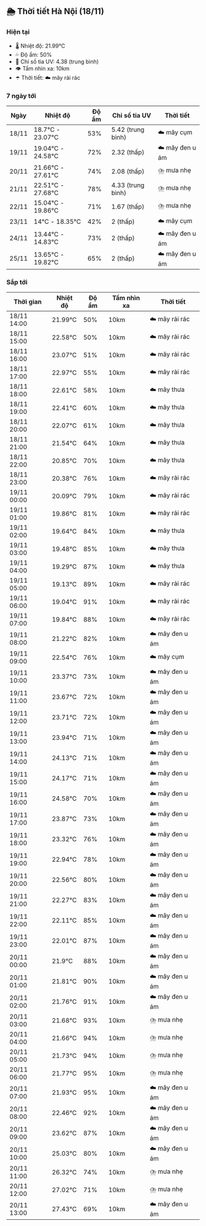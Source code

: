 ## 🌦️ Thời tiết Hà Nội (18/11)

### Hiện tại

- 🌡️ Nhiệt độ: 21.99℃
- 💦 Độ ẩm: 50%
- 🌟 Chỉ số tia UV: 4.38 (trung bình)
- 👁️ Tầm nhìn xa: 10km
- ☂️ Thời tiết: ☁️ mây rải rác

### 7 ngày tới

| Ngày | Nhiệt độ | Độ ẩm | Chỉ số tia UV | Thời tiết |
| --- | --- | --- | --- | --- |
| 18/11 | 18.7℃ - 23.07℃ | 53% | 5.42 (trung bình) | ☁️ mây cụm |
| 19/11 | 19.04℃ - 24.58℃ | 72% | 2.32 (thấp) | ☁️ mây đen u ám |
| 20/11 | 21.66℃ - 27.61℃ | 74% | 2.08 (thấp) | ⛈️ mưa nhẹ |
| 21/11 | 22.51℃ - 27.68℃ | 78% | 4.33 (trung bình) | ⛈️ mưa nhẹ |
| 22/11 | 15.04℃ - 19.86℃ | 71% | 1.67 (thấp) | ⛈️ mưa nhẹ |
| 23/11 | 14℃ - 18.35℃ | 42% | 2 (thấp) | ☁️ mây cụm |
| 24/11 | 13.44℃ - 14.83℃ | 73% | 2 (thấp) | ☁️ mây đen u ám |
| 25/11 | 13.65℃ - 19.82℃ | 65% | 2 (thấp) | ☁️ mây đen u ám |

### Sắp tới

| Thời gian | Nhiệt độ | Độ ẩm | Tầm nhìn xa | Thời tiết |
| --- | --- | --- | --- | --- |
| 18/11 14:00 | 21.99℃ | 50% | 10km | ☁️ mây rải rác |
| 18/11 15:00 | 22.58℃ | 50% | 10km | ☁️ mây rải rác |
| 18/11 16:00 | 23.07℃ | 51% | 10km | ☁️ mây rải rác |
| 18/11 17:00 | 22.97℃ | 55% | 10km | ☁️ mây rải rác |
| 18/11 18:00 | 22.61℃ | 58% | 10km | ☁️ mây thưa |
| 18/11 19:00 | 22.41℃ | 60% | 10km | ☁️ mây thưa |
| 18/11 20:00 | 22.07℃ | 61% | 10km | ☁️ mây thưa |
| 18/11 21:00 | 21.54℃ | 64% | 10km | ☁️ mây thưa |
| 18/11 22:00 | 20.85℃ | 70% | 10km | ☁️ mây thưa |
| 18/11 23:00 | 20.38℃ | 76% | 10km | ☁️ mây rải rác |
| 19/11 00:00 | 20.09℃ | 79% | 10km | ☁️ mây rải rác |
| 19/11 01:00 | 19.86℃ | 81% | 10km | ☁️ mây rải rác |
| 19/11 02:00 | 19.64℃ | 84% | 10km | ☁️ mây thưa |
| 19/11 03:00 | 19.48℃ | 85% | 10km | ☁️ mây thưa |
| 19/11 04:00 | 19.29℃ | 87% | 10km | ☁️ mây thưa |
| 19/11 05:00 | 19.13℃ | 89% | 10km | ☁️ mây rải rác |
| 19/11 06:00 | 19.04℃ | 91% | 10km | ☁️ mây rải rác |
| 19/11 07:00 | 19.84℃ | 88% | 10km | ☁️ mây rải rác |
| 19/11 08:00 | 21.22℃ | 82% | 10km | ☁️ mây đen u ám |
| 19/11 09:00 | 22.54℃ | 76% | 10km | ☁️ mây cụm |
| 19/11 10:00 | 23.37℃ | 73% | 10km | ☁️ mây đen u ám |
| 19/11 11:00 | 23.67℃ | 72% | 10km | ☁️ mây đen u ám |
| 19/11 12:00 | 23.71℃ | 72% | 10km | ☁️ mây đen u ám |
| 19/11 13:00 | 23.94℃ | 71% | 10km | ☁️ mây đen u ám |
| 19/11 14:00 | 24.13℃ | 71% | 10km | ☁️ mây đen u ám |
| 19/11 15:00 | 24.17℃ | 71% | 10km | ☁️ mây đen u ám |
| 19/11 16:00 | 24.58℃ | 70% | 10km | ☁️ mây đen u ám |
| 19/11 17:00 | 23.87℃ | 73% | 10km | ☁️ mây đen u ám |
| 19/11 18:00 | 23.32℃ | 76% | 10km | ☁️ mây đen u ám |
| 19/11 19:00 | 22.94℃ | 78% | 10km | ☁️ mây đen u ám |
| 19/11 20:00 | 22.56℃ | 80% | 10km | ☁️ mây đen u ám |
| 19/11 21:00 | 22.27℃ | 83% | 10km | ☁️ mây đen u ám |
| 19/11 22:00 | 22.11℃ | 85% | 10km | ☁️ mây đen u ám |
| 19/11 23:00 | 22.01℃ | 87% | 10km | ☁️ mây đen u ám |
| 20/11 00:00 | 21.9℃ | 88% | 10km | ☁️ mây đen u ám |
| 20/11 01:00 | 21.81℃ | 90% | 10km | ☁️ mây đen u ám |
| 20/11 02:00 | 21.76℃ | 91% | 10km | ☁️ mây đen u ám |
| 20/11 03:00 | 21.68℃ | 93% | 10km | ⛈️ mưa nhẹ |
| 20/11 04:00 | 21.66℃ | 94% | 10km | ⛈️ mưa nhẹ |
| 20/11 05:00 | 21.73℃ | 94% | 10km | ⛈️ mưa nhẹ |
| 20/11 06:00 | 21.77℃ | 95% | 10km | ⛈️ mưa nhẹ |
| 20/11 07:00 | 21.93℃ | 95% | 10km | ☁️ mây đen u ám |
| 20/11 08:00 | 22.46℃ | 92% | 10km | ☁️ mây đen u ám |
| 20/11 09:00 | 23.62℃ | 87% | 10km | ☁️ mây đen u ám |
| 20/11 10:00 | 25.03℃ | 80% | 10km | ☁️ mây đen u ám |
| 20/11 11:00 | 26.32℃ | 74% | 10km | ⛈️ mưa nhẹ |
| 20/11 12:00 | 27.02℃ | 71% | 10km | ⛈️ mưa nhẹ |
| 20/11 13:00 | 27.43℃ | 69% | 10km | ☁️ mây đen u ám |
